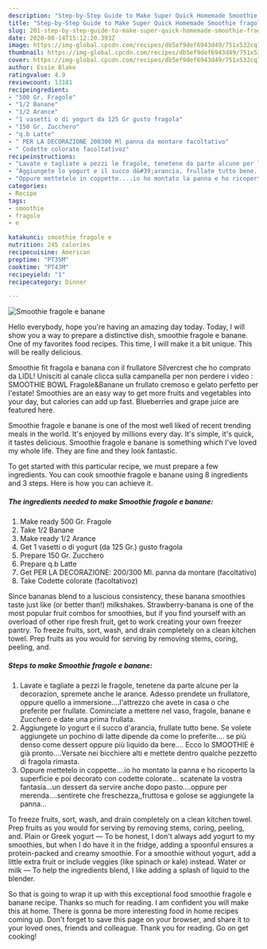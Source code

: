 ```yaml
---
description: "Step-by-Step Guide to Make Super Quick Homemade Smoothie fragole e banane"
title: "Step-by-Step Guide to Make Super Quick Homemade Smoothie fragole e banane"
slug: 201-step-by-step-guide-to-make-super-quick-homemade-smoothie-fragole-e-banane
date: 2020-08-14T15:12:20.393Z
image: https://img-global.cpcdn.com/recipes/db5ef9def6943d49/751x532cq70/smoothie-fragole-e-banane-recipe-main-photo.jpg
thumbnail: https://img-global.cpcdn.com/recipes/db5ef9def6943d49/751x532cq70/smoothie-fragole-e-banane-recipe-main-photo.jpg
cover: https://img-global.cpcdn.com/recipes/db5ef9def6943d49/751x532cq70/smoothie-fragole-e-banane-recipe-main-photo.jpg
author: Essie Blake
ratingvalue: 4.9
reviewcount: 13181
recipeingredient:
- "500 Gr. Fragole"
- "1/2 Banane"
- "1/2 Arance"
- "1 vasetti o di yogurt da 125 Gr gusto fragola"
- "150 Gr. Zucchero"
- "q.b Latte"
- " PER LA DECORAZIONE 200300 Ml panna da montare facoltativo"
- " Codette colorate facoltativoz"
recipeinstructions:
- "Lavate e tagliate a pezzi le fragole, tenetene da parte alcune per la decorazion, spremete anche le arance. Adesso prendete un frullatore, oppure quello a immersione....l&#39;attrezzo che avete in casa o che preferite per frullate. Cominciate a mettere nel vaso, fragole, banane e Zucchero e date una prima frullata."
- "Aggiungete lo yogurt e il succo d&#39;arancia, frullate tutto bene. Se volete aggiungete un pochino di latte dipende da come lo preferite.... se più denso come dessert oppure più liquido da bere.... Ecco lo SMOOTHIE è già pronto....Versate nei bicchiere alti e mettete dentro qualche pezzetto di fragola rimasta."
- "Oppure mettetelo in coppette....io ho montato la panna e ho ricoperto la superficie e poi decorato con codette colorate... scatenate la vostra fantasia...un dessert da servire anche dopo pasto....oppure per merenda....sentirete che freschezza,,fruttosa e golose se aggiungete la panna..."
categories:
- Recipe
tags:
- smoothie
- fragole
- e

katakunci: smoothie fragole e 
nutrition: 245 calories
recipecuisine: American
preptime: "PT35M"
cooktime: "PT43M"
recipeyield: "1"
recipecategory: Dinner

---
```



![Smoothie fragole e banane](https://img-global.cpcdn.com/recipes/db5ef9def6943d49/751x532cq70/smoothie-fragole-e-banane-recipe-main-photo.jpg)

Hello everybody, hope you're having an amazing day today. Today, I will show you a way to prepare a distinctive dish, smoothie fragole e banane. One of my favorites food recipes. This time, I will make it a bit unique. This will be really delicious.

Smoothie fit fragola e banana con il frullatore Silvercrest che ho comprato da LIDL! Unisciti al canale clicca sulla campanella per non perdere i video : SMOOTHIE BOWL Fragole&amp;Banane un frullato cremoso e gelato perfetto per l&#39;estate! Smoothies are an easy way to get more fruits and vegetables into your day, but calories can add up fast. Blueberries and grape juice are featured here.

Smoothie fragole e banane is one of the most well liked of recent trending meals in the world. It's enjoyed by millions every day. It's simple, it's quick, it tastes delicious. Smoothie fragole e banane is something which I've loved my whole life. They are fine and they look fantastic.


To get started with this particular recipe, we must prepare a few ingredients. You can cook smoothie fragole e banane using 8 ingredients and 3 steps. Here is how you can achieve it.

<!--inarticleads1-->

##### The ingredients needed to make Smoothie fragole e banane:

1. Make ready 500 Gr. Fragole
1. Take 1/2 Banane
1. Make ready 1/2 Arance
1. Get 1 vasetti o di yogurt (da 125 Gr.) gusto fragola
1. Prepare 150 Gr. Zucchero
1. Prepare q.b Latte
1. Get  PER LA DECORAZIONE: 200/300 Ml. panna da montare (facoltativo)
1. Take  Codette colorate (facoltativoz)


Since bananas blend to a luscious consistency, these banana smoothies taste just like (or better than!) milkshakes. Strawberry-banana is one of the most popular fruit combos for smoothies, but if you find yourself with an overload of other ripe fresh fruit, get to work creating your own freezer pantry. To freeze fruits, sort, wash, and drain completely on a clean kitchen towel. Prep fruits as you would for serving by removing stems, coring, peeling, and. 

<!--inarticleads2-->

##### Steps to make Smoothie fragole e banane:

1. Lavate e tagliate a pezzi le fragole, tenetene da parte alcune per la decorazion, spremete anche le arance. Adesso prendete un frullatore, oppure quello a immersione....l&#39;attrezzo che avete in casa o che preferite per frullate. Cominciate a mettere nel vaso, fragole, banane e Zucchero e date una prima frullata.
1. Aggiungete lo yogurt e il succo d&#39;arancia, frullate tutto bene. Se volete aggiungete un pochino di latte dipende da come lo preferite.... se più denso come dessert oppure più liquido da bere.... Ecco lo SMOOTHIE è già pronto....Versate nei bicchiere alti e mettete dentro qualche pezzetto di fragola rimasta.
1. Oppure mettetelo in coppette....io ho montato la panna e ho ricoperto la superficie e poi decorato con codette colorate... scatenate la vostra fantasia...un dessert da servire anche dopo pasto....oppure per merenda....sentirete che freschezza,,fruttosa e golose se aggiungete la panna...


To freeze fruits, sort, wash, and drain completely on a clean kitchen towel. Prep fruits as you would for serving by removing stems, coring, peeling, and. Plain or Greek yogurt — To be honest, I don&#39;t always add yogurt to my smoothies, but when I do have it in the fridge, adding a spoonful ensures a protein-packed and creamy smoothie. For a smoothie without yogurt, add a little extra fruit or include veggies (like spinach or kale) instead. Water or milk — To help the ingredients blend, I like adding a splash of liquid to the blender. 

So that is going to wrap it up with this exceptional food smoothie fragole e banane recipe. Thanks so much for reading. I am confident you will make this at home. There is gonna be more interesting food in home recipes coming up. Don't forget to save this page on your browser, and share it to your loved ones, friends and colleague. Thank you for reading. Go on get cooking!
